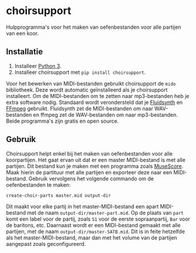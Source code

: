 choirsupport
============

Hulpprogramma's voor het maken van oefenbestanden voor alle partijen van een koor.

## Installatie

1. Installeer [Python 3](https://www.python.org/downloads/).
2. Installeer choirsupport met `pip install choirsupport`.

Voor het bewerken van MIDI-bestanden gebruikt choirsupport de `mido` bibliotheek. Deze wordt automatic geïnstalleerd als
je choirsupport installeert. Om de MIDI-bestanden om te zetten naar mp3-bestanden heb je extra software nodig. Standaard
wordt verondersteld dat je [Fluidsynth] en [FFmpeg] gebruikt. Fluidsynth zet de MIDI-bestanden om naar WAV-bestanden en
ffmpeg zet de WAV-bestanden om naar mp3-bestanden. Beide programma's zijn gratis en open source.

[Fluidsynth]: https://www.fluidsynth.org/

[FFmpeg]: https://ffmpeg.org/

## Gebruik

Choirsupport helpt enkel bij het maken van oefenbestanden voor alle koorpartijen. Het gaat ervan uit dat er een master
MIDI-bestand is met alle partijen. Dit bestand kun je maken met een programma zoals [MuseScore]. Maak hierin de
partituur met alle partijen en exporteer deze naar een MIDI-bestand. Gebruik vervolgens het volgende commando om de
oefenbestanden te maken:

```shell
create-choir-parts master.mid output-dir
```

Dit maakt voor elke partij in het master-MIDI-bestand een apart MIDI-bestand met de naam `output-dir/master-part.mid`.
Op de plaats van `part` komt een label voor de partij, zoals `S1` voor de eerste sopraanpartij, `Bar` voor de baritons,
etc. Daarnaast wordt er een MIDI-bestand gemaakt met alle partijen, met de naam `output-dir/master-SATB.mid`. Dit is in
feite hetzelfde als het master-MIDI-bestand, maar dan met het volume van de partijen aangepast zoals geconfigureerd.

[MuseScore]: https://musescore.org/


